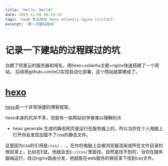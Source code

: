 ```yaml
---
title: 'Hello, World!'
date: 2020-12-09 08:19:35
tags: 'node 生日快乐 hexo volantis nginx circleCI'
excerpt: '第一次建站始末'
---
```



# 记录一下建站的过程踩过的坑

白嫖了阿里云的服务器和域名，用hexo+volantis主题+nginx快速搭建了一个网站。
后续用github+circleCI实现自动化部署，这个网站就算建成了。

# [hexo](https://hexo.io/zh-cn/)

[hexo](https://hexo.io/zh-cn/)是一个非常快捷的博客框架。


hexo本身的坑并不多，但是有一些网站初学者难以理解的点
+ hexo generate 生成的静态网页是运行在服务器上的，所以当你在个人电脑上打开你会发现加载不了css的静态文件。

这是因为css的引用是`/css/...`，在你的电脑上会被浏览器渲染成所在文件目录的根目录上，比如在E盘，他就会去`E://css/`里面找，自然是找不到的，当你在服务器端运行，经过nginx路由分发，他就能在web服务的根目录下找到css文件。

